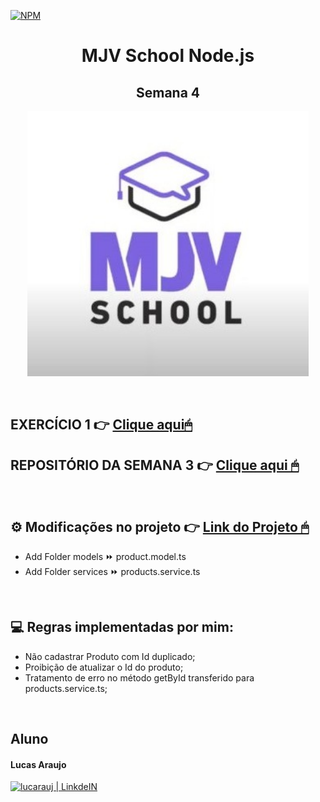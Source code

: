 [![NPM](https://img.shields.io/npm/l/react)](https://github.com/lucarauj/School-Node-MJV-Semana-4/blob/main/LICENSE)

<h1 align="center">MJV School Node.js </h1>
<h2 align="center">Semana 4 </h2>

<p align="center"><img width="450px" src="https://github.com/lucarauj/assets/blob/main/MJV%20School.jpg" /></p>

<br> 

## EXERCÍCIO 1 👉 [Clique aqui🖱](./Exercício%201)
## REPOSITÓRIO DA SEMANA 3 👉 [Clique aqui 🖱](https://github.com/lucarauj/School-Node-MJV-Semana-3)

<br>

## ⚙ Modificações no projeto 👉 [Link do Projeto 🖱](https://github.com/lucarauj/School-Node-MJV-Semana-3/tree/main/Aula%203/Exerc%C3%ADcio%202)

- Add Folder models ⏩ product.model.ts
- Add Folder services ⏩ products.service.ts

<br>

## 💻 Regras implementadas por mim:

- Não cadastrar Produto com Id duplicado;
- Proibição de atualizar o Id do produto;
- Tratamento de erro no método getById transferido para products.service.ts;

<br>

## Aluno

#### Lucas Araujo

<a href="https://www.linkedin.com/in/lucarauj"><img alt="lucarauj | LinkdeIN" width="40px" src="https://user-images.githubusercontent.com/43545812/144035037-0f415fc7-9f96-4517-a370-ccc6e78a714b.png" /></a>

